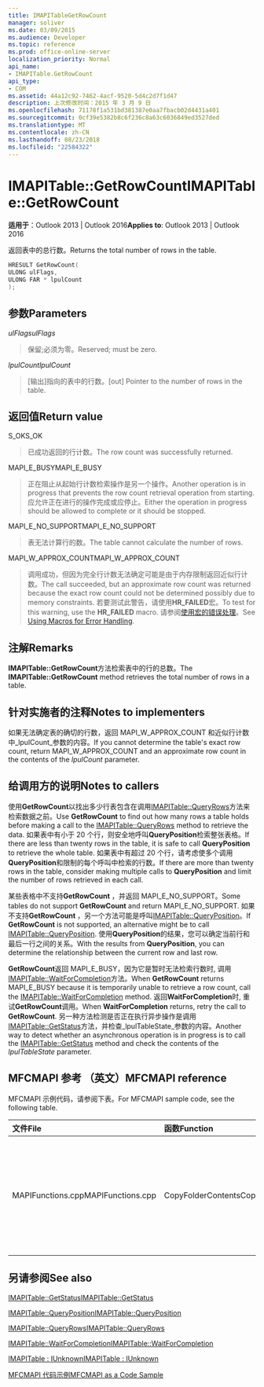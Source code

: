 ```yaml
---
title: IMAPITableGetRowCount
manager: soliver
ms.date: 03/09/2015
ms.audience: Developer
ms.topic: reference
ms.prod: office-online-server
localization_priority: Normal
api_name:
- IMAPITable.GetRowCount
api_type:
- COM
ms.assetid: 44a12c92-7462-4acf-9520-5d4c2d7f1d47
description: 上次修改时间：2015 年 3 月 9 日
ms.openlocfilehash: 71178f1a531bd381387e0aa7fbacb02d4431a401
ms.sourcegitcommit: 0cf39e5382b8c6f236c8a63c6036849ed3527ded
ms.translationtype: MT
ms.contentlocale: zh-CN
ms.lasthandoff: 08/23/2018
ms.locfileid: "22584322"
---
```

# <a name="imapitablegetrowcount"></a><span data-ttu-id="900a7-103">IMAPITable::GetRowCount</span><span class="sxs-lookup"><span data-stu-id="900a7-103">IMAPITable::GetRowCount</span></span>

  
  
<span data-ttu-id="900a7-104">**适用于**：Outlook 2013 | Outlook 2016</span><span class="sxs-lookup"><span data-stu-id="900a7-104">**Applies to**: Outlook 2013 | Outlook 2016</span></span> 
  
<span data-ttu-id="900a7-105">返回表中的总行数。</span><span class="sxs-lookup"><span data-stu-id="900a7-105">Returns the total number of rows in the table.</span></span> 
  
```cpp
HRESULT GetRowCount(
ULONG ulFlags,
ULONG FAR * lpulCount
);
```

## <a name="parameters"></a><span data-ttu-id="900a7-106">参数</span><span class="sxs-lookup"><span data-stu-id="900a7-106">Parameters</span></span>

 <span data-ttu-id="900a7-107">_ulFlags_</span><span class="sxs-lookup"><span data-stu-id="900a7-107">_ulFlags_</span></span>
  
> <span data-ttu-id="900a7-108">保留;必须为零。</span><span class="sxs-lookup"><span data-stu-id="900a7-108">Reserved; must be zero.</span></span>
    
 <span data-ttu-id="900a7-109">_lpulCount_</span><span class="sxs-lookup"><span data-stu-id="900a7-109">_lpulCount_</span></span>
  
> <span data-ttu-id="900a7-110">[输出]指向的表中的行数。</span><span class="sxs-lookup"><span data-stu-id="900a7-110">[out] Pointer to the number of rows in the table.</span></span>
    
## <a name="return-value"></a><span data-ttu-id="900a7-111">返回值</span><span class="sxs-lookup"><span data-stu-id="900a7-111">Return value</span></span>

<span data-ttu-id="900a7-112">S_OK</span><span class="sxs-lookup"><span data-stu-id="900a7-112">S_OK</span></span> 
  
> <span data-ttu-id="900a7-113">已成功返回的行计数。</span><span class="sxs-lookup"><span data-stu-id="900a7-113">The row count was successfully returned.</span></span>
    
<span data-ttu-id="900a7-114">MAPI_E_BUSY</span><span class="sxs-lookup"><span data-stu-id="900a7-114">MAPI_E_BUSY</span></span> 
  
> <span data-ttu-id="900a7-115">正在阻止从起始行计数检索操作是另一个操作。</span><span class="sxs-lookup"><span data-stu-id="900a7-115">Another operation is in progress that prevents the row count retrieval operation from starting.</span></span> <span data-ttu-id="900a7-116">应允许正在进行的操作完成或应停止。</span><span class="sxs-lookup"><span data-stu-id="900a7-116">Either the operation in progress should be allowed to complete or it should be stopped.</span></span>
    
<span data-ttu-id="900a7-117">MAPI_E_NO_SUPPORT</span><span class="sxs-lookup"><span data-stu-id="900a7-117">MAPI_E_NO_SUPPORT</span></span> 
  
> <span data-ttu-id="900a7-118">表无法计算行的数。</span><span class="sxs-lookup"><span data-stu-id="900a7-118">The table cannot calculate the number of rows.</span></span>
    
<span data-ttu-id="900a7-119">MAPI_W_APPROX_COUNT</span><span class="sxs-lookup"><span data-stu-id="900a7-119">MAPI_W_APPROX_COUNT</span></span> 
  
> <span data-ttu-id="900a7-120">调用成功，但因为完全行计数无法确定可能是由于内存限制返回近似行计数。</span><span class="sxs-lookup"><span data-stu-id="900a7-120">The call succeeded, but an approximate row count was returned because the exact row count could not be determined possibly due to memory constraints.</span></span> <span data-ttu-id="900a7-121">若要测试此警告，请使用**HR_FAILED**宏。</span><span class="sxs-lookup"><span data-stu-id="900a7-121">To test for this warning, use the **HR_FAILED** macro.</span></span> <span data-ttu-id="900a7-122">请参阅[使用宏的错误处理](using-macros-for-error-handling.md)。</span><span class="sxs-lookup"><span data-stu-id="900a7-122">See [Using Macros for Error Handling](using-macros-for-error-handling.md).</span></span>
    
## <a name="remarks"></a><span data-ttu-id="900a7-123">注解</span><span class="sxs-lookup"><span data-stu-id="900a7-123">Remarks</span></span>

<span data-ttu-id="900a7-124">**IMAPITable::GetRowCount**方法检索表中的行的总数。</span><span class="sxs-lookup"><span data-stu-id="900a7-124">The **IMAPITable::GetRowCount** method retrieves the total number of rows in a table.</span></span> 
  
## <a name="notes-to-implementers"></a><span data-ttu-id="900a7-125">针对实施者的注释</span><span class="sxs-lookup"><span data-stu-id="900a7-125">Notes to implementers</span></span>

<span data-ttu-id="900a7-126">如果无法确定表的确切的行数，返回 MAPI_W_APPROX_COUNT 和近似行计数中_lpulCount_参数的内容。</span><span class="sxs-lookup"><span data-stu-id="900a7-126">If you cannot determine the table's exact row count, return MAPI_W_APPROX_COUNT and an approximate row count in the contents of the  _lpulCount_ parameter.</span></span> 
  
## <a name="notes-to-callers"></a><span data-ttu-id="900a7-127">给调用方的说明</span><span class="sxs-lookup"><span data-stu-id="900a7-127">Notes to callers</span></span>

<span data-ttu-id="900a7-128">使用**GetRowCount**以找出多少行表包含在调用[IMAPITable::QueryRows](imapitable-queryrows.md)方法来检索数据之前。</span><span class="sxs-lookup"><span data-stu-id="900a7-128">Use **GetRowCount** to find out how many rows a table holds before making a call to the [IMAPITable::QueryRows](imapitable-queryrows.md) method to retrieve the data.</span></span> <span data-ttu-id="900a7-129">如果表中有小于 20 个行，则安全地呼叫**QueryPosition**检索整张表格。</span><span class="sxs-lookup"><span data-stu-id="900a7-129">If there are less than twenty rows in the table, it is safe to call **QueryPosition** to retrieve the whole table.</span></span> <span data-ttu-id="900a7-130">如果表中有超过 20 个行，请考虑使多个调用**QueryPosition**和限制的每个呼叫中检索的行数。</span><span class="sxs-lookup"><span data-stu-id="900a7-130">If there are more than twenty rows in the table, consider making multiple calls to **QueryPosition** and limit the number of rows retrieved in each call.</span></span> 
  
<span data-ttu-id="900a7-131">某些表格中不支持**GetRowCount** ，并返回 MAPI_E_NO_SUPPORT。</span><span class="sxs-lookup"><span data-stu-id="900a7-131">Some tables do not support **GetRowCount** and return MAPI_E_NO_SUPPORT.</span></span> <span data-ttu-id="900a7-132">如果不支持**GetRowCount** ，另一个方法可能是呼叫[IMAPITable::QueryPosition](imapitable-queryposition.md)。</span><span class="sxs-lookup"><span data-stu-id="900a7-132">If **GetRowCount** is not supported, an alternative might be to call [IMAPITable::QueryPosition](imapitable-queryposition.md).</span></span> <span data-ttu-id="900a7-133">使用**QueryPosition**的结果，您可以确定当前行和最后一行之间的关系。</span><span class="sxs-lookup"><span data-stu-id="900a7-133">With the results from **QueryPosition**, you can determine the relationship between the current row and last row.</span></span> 
  
<span data-ttu-id="900a7-134">**GetRowCount**返回 MAPI_E_BUSY，因为它是暂时无法检索行数时, 调用[IMAPITable::WaitForCompletion](imapitable-waitforcompletion.md)方法。</span><span class="sxs-lookup"><span data-stu-id="900a7-134">When **GetRowCount** returns MAPI_E_BUSY because it is temporarily unable to retrieve a row count, call the [IMAPITable::WaitForCompletion](imapitable-waitforcompletion.md) method.</span></span> <span data-ttu-id="900a7-135">返回**WaitForCompletion**时, 重试**GetRowCount**调用。</span><span class="sxs-lookup"><span data-stu-id="900a7-135">When **WaitForCompletion** returns, retry the call to **GetRowCount**.</span></span> <span data-ttu-id="900a7-136">另一种方法检测是否正在执行异步操作是调用[IMAPITable::GetStatus](imapitable-getstatus.md)方法，并检查_lpulTableState_参数的内容。</span><span class="sxs-lookup"><span data-stu-id="900a7-136">Another way to detect whether an asynchronous operation is in progress is to call the [IMAPITable::GetStatus](imapitable-getstatus.md) method and check the contents of the  _lpulTableState_ parameter.</span></span> 
  
## <a name="mfcmapi-reference"></a><span data-ttu-id="900a7-137">MFCMAPI 参考 （英文）</span><span class="sxs-lookup"><span data-stu-id="900a7-137">MFCMAPI reference</span></span>

<span data-ttu-id="900a7-138">MFCMAPI 示例代码，请参阅下表。</span><span class="sxs-lookup"><span data-stu-id="900a7-138">For MFCMAPI sample code, see the following table.</span></span>
  
|<span data-ttu-id="900a7-139">**文件**</span><span class="sxs-lookup"><span data-stu-id="900a7-139">**File**</span></span>|<span data-ttu-id="900a7-140">**函数**</span><span class="sxs-lookup"><span data-stu-id="900a7-140">**Function**</span></span>|<span data-ttu-id="900a7-141">**Comment**</span><span class="sxs-lookup"><span data-stu-id="900a7-141">**Comment**</span></span>|
|:-----|:-----|:-----|
|<span data-ttu-id="900a7-142">MAPIFunctions.cpp</span><span class="sxs-lookup"><span data-stu-id="900a7-142">MAPIFunctions.cpp</span></span>  <br/> |<span data-ttu-id="900a7-143">CopyFolderContents</span><span class="sxs-lookup"><span data-stu-id="900a7-143">CopyFolderContents</span></span>  <br/> |<span data-ttu-id="900a7-144">MFCMAPI 使用**IMAPITable::GetRowCount**方法确定源表中多少行，因此可以分配内存要进行复制。</span><span class="sxs-lookup"><span data-stu-id="900a7-144">MFCMAPI uses the **IMAPITable::GetRowCount** method to determine how many rows are in the source table so memory can be allocated to perform the copy.</span></span>  <br/> |
   
## <a name="see-also"></a><span data-ttu-id="900a7-145">另请参阅</span><span class="sxs-lookup"><span data-stu-id="900a7-145">See also</span></span>



[<span data-ttu-id="900a7-146">IMAPITable::GetStatus</span><span class="sxs-lookup"><span data-stu-id="900a7-146">IMAPITable::GetStatus</span></span>](imapitable-getstatus.md)
  
[<span data-ttu-id="900a7-147">IMAPITable::QueryPosition</span><span class="sxs-lookup"><span data-stu-id="900a7-147">IMAPITable::QueryPosition</span></span>](imapitable-queryposition.md)
  
[<span data-ttu-id="900a7-148">IMAPITable::QueryRows</span><span class="sxs-lookup"><span data-stu-id="900a7-148">IMAPITable::QueryRows</span></span>](imapitable-queryrows.md)
  
[<span data-ttu-id="900a7-149">IMAPITable::WaitForCompletion</span><span class="sxs-lookup"><span data-stu-id="900a7-149">IMAPITable::WaitForCompletion</span></span>](imapitable-waitforcompletion.md)
  
[<span data-ttu-id="900a7-150">IMAPITable : IUnknown</span><span class="sxs-lookup"><span data-stu-id="900a7-150">IMAPITable : IUnknown</span></span>](imapitableiunknown.md)


[<span data-ttu-id="900a7-151">MFCMAPI 代码示例</span><span class="sxs-lookup"><span data-stu-id="900a7-151">MFCMAPI as a Code Sample</span></span>](mfcmapi-as-a-code-sample.md)

